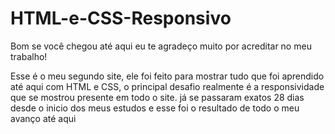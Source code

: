 # HTML-e-CSS-Responsivo
Bom se você chegou até aqui eu te agradeço muito por acreditar no meu trabalho!

Esse é o meu segundo site, ele foi feito para mostrar tudo que foi aprendido até aqui
com HTML e CSS, o principal desafio realmente é a responsividade que se mostrou presente 
em todo o site.
já se passaram exatos 28 dias desde o inicio dos meus estudos e esse foi o resultado de todo 
o meu avanço até aqui 
